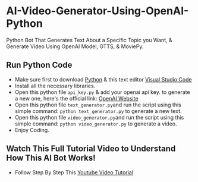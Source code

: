 # AI-Video-Generator-Using-OpenAI-Python
 Python Bot That Generates Text About a Specific Topic you Want, & Generate Video Using OpenAI Model, GTTS, & MoviePy. 

## Run Python Code
- Make sure first to download [Python](https://www.python.org/downloads/) & this text editor [Visual Studio Code](https://code.visualstudio.com/download)
- Install all the necessary libraries.
- Open this python file `api_key.py` & add your openai api key. to generate a new one, here's the official link: [OpenAI Website](https://openai.com/)
- Open this python file `text_generator.py`and run the script using this simple command: `python text_generator.py` to generate a new text.
- Open this python file `video_generator.py`and run the script using this simple command: `python video_generator.py` to generate a video.
- Enjoy Coding.

## Watch This Full Tutorial Video to Understand How This AI Bot Works!
- Follow Step By Step This [Youtube Video Tutorial]()
